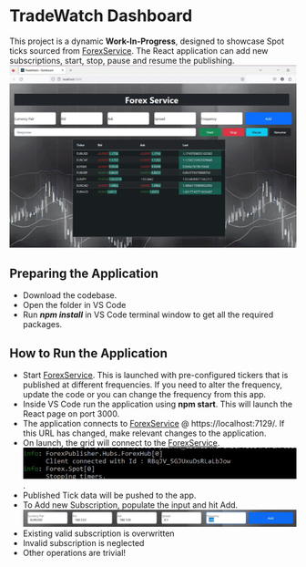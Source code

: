 # TradeWatch Dashboard

This project is a dynamic **Work-In-Progress**, designed to showcase Spot ticks sourced from [ForexService](https://github.com/ambarishvaidya/ForexService). The React application can add new subscriptions, start, stop, pause and resume the publishing.
![Dashboard](/Screenshots/Dashboard.JPG)
## Preparing the Application

-  Download the codebase.
-  Open the folder in VS Code
-  Run ***npm install*** in VS Code terminal window to get all the required packages.

## How to Run the Application

-  Start [ForexService](https://github.com/ambarishvaidya/ForexService). This is launched with pre-configured tickers that is published at different frequencies. If you need to alter the frequency, update the code or you can change the frequency from this app.
-  Inside VS Code run the application using **npm start**. This will launch the React page on port 3000.
-  The application connects to [ForexService](https://github.com/ambarishvaidya/ForexService) @ https://localhost:7129/. If this URL has changed, make relevant changes to the application.
  -   On launch, the grid will connect to the [ForexService](https://github.com/ambarishvaidya/ForexService). 
      ![ClientConnection](/Screenshots/ClientConnection.JPG).
  -   Published Tick data will be pushed to the app.
-   To Add new Subscription, populate the input and hit Add.
    ![Add Subscription](/Screenshots/AddSubscription.JPG)
  -   Existing valid subscription is overwritten
  -   Invalid subscription is neglected    
-  Other operations are trivial!
